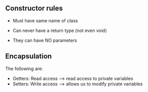 ## Constructor rules

- Must have same name of class

- Can never have a return type (not even void)

- They can have NO parameters


## Encapsulation

The following are:
- Getters: Read access --> read access to private variables
- Setters: Write access --> allows us to modify private variables